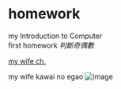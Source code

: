# homework
my Introduction to Computer  <br />
first homework
*判斷奇偶數*

[my wife ch.](https://www.youtube.com/channel/UCFKOVgVbGmX65RxO3EtH3iw)

my wife kawai no egao
![image](https://user-images.githubusercontent.com/95206756/143827633-400c9b90-b73b-4c65-a619-6426e140fe7c.png)
